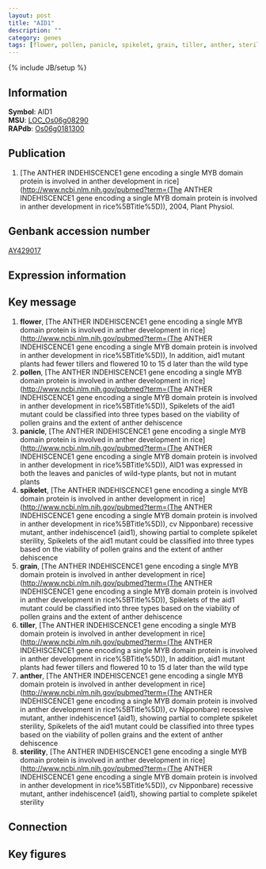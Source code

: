 ```yaml
---
layout: post
title: "AID1"
description: ""
category: genes
tags: [flower, pollen, panicle, spikelet, grain, tiller, anther, sterility]
---
```

{% include JB/setup %}

## Information
__Symbol__: AID1  
__MSU__: [LOC_Os06g08290](http://rice.plantbiology.msu.edu/cgi-bin/ORF_infopage.cgi?orf=LOC_Os06g08290)  
__RAPdb__: [Os06g0181300](http://rapdb.dna.affrc.go.jp/viewer/gbrowse_details/irgsp1?name=Os06g0181300)  

## Publication
1. [The ANTHER INDEHISCENCE1 gene encoding a single MYB domain protein is involved in anther development in rice](http://www.ncbi.nlm.nih.gov/pubmed?term=(The ANTHER INDEHISCENCE1 gene encoding a single MYB domain protein is involved in anther development in rice%5BTitle%5D)), 2004, Plant Physiol.

## Genbank accession number
[AY429017](http://www.ncbi.nlm.nih.gov/nuccore/AY429017)

## Expression information

## Key message
1. __flower__, [The ANTHER INDEHISCENCE1 gene encoding a single MYB domain protein is involved in anther development in rice](http://www.ncbi.nlm.nih.gov/pubmed?term=(The ANTHER INDEHISCENCE1 gene encoding a single MYB domain protein is involved in anther development in rice%5BTitle%5D)),  In addition, aid1 mutant plants had fewer tillers and flowered 10 to 15 d later than the wild type
2. __pollen__, [The ANTHER INDEHISCENCE1 gene encoding a single MYB domain protein is involved in anther development in rice](http://www.ncbi.nlm.nih.gov/pubmed?term=(The ANTHER INDEHISCENCE1 gene encoding a single MYB domain protein is involved in anther development in rice%5BTitle%5D)),  Spikelets of the aid1 mutant could be classified into three types based on the viability of pollen grains and the extent of anther dehiscence
3. __panicle__, [The ANTHER INDEHISCENCE1 gene encoding a single MYB domain protein is involved in anther development in rice](http://www.ncbi.nlm.nih.gov/pubmed?term=(The ANTHER INDEHISCENCE1 gene encoding a single MYB domain protein is involved in anther development in rice%5BTitle%5D)),  AID1 was expressed in both the leaves and panicles of wild-type plants, but not in mutant plants
4. __spikelet__, [The ANTHER INDEHISCENCE1 gene encoding a single MYB domain protein is involved in anther development in rice](http://www.ncbi.nlm.nih.gov/pubmed?term=(The ANTHER INDEHISCENCE1 gene encoding a single MYB domain protein is involved in anther development in rice%5BTitle%5D)),  cv Nipponbare) recessive mutant, anther indehiscence1 (aid1), showing partial to complete spikelet sterility, Spikelets of the aid1 mutant could be classified into three types based on the viability of pollen grains and the extent of anther dehiscence
5. __grain__, [The ANTHER INDEHISCENCE1 gene encoding a single MYB domain protein is involved in anther development in rice](http://www.ncbi.nlm.nih.gov/pubmed?term=(The ANTHER INDEHISCENCE1 gene encoding a single MYB domain protein is involved in anther development in rice%5BTitle%5D)),  Spikelets of the aid1 mutant could be classified into three types based on the viability of pollen grains and the extent of anther dehiscence
6. __tiller__, [The ANTHER INDEHISCENCE1 gene encoding a single MYB domain protein is involved in anther development in rice](http://www.ncbi.nlm.nih.gov/pubmed?term=(The ANTHER INDEHISCENCE1 gene encoding a single MYB domain protein is involved in anther development in rice%5BTitle%5D)),  In addition, aid1 mutant plants had fewer tillers and flowered 10 to 15 d later than the wild type
7. __anther__, [The ANTHER INDEHISCENCE1 gene encoding a single MYB domain protein is involved in anther development in rice](http://www.ncbi.nlm.nih.gov/pubmed?term=(The ANTHER INDEHISCENCE1 gene encoding a single MYB domain protein is involved in anther development in rice%5BTitle%5D)),  cv Nipponbare) recessive mutant, anther indehiscence1 (aid1), showing partial to complete spikelet sterility, Spikelets of the aid1 mutant could be classified into three types based on the viability of pollen grains and the extent of anther dehiscence
8. __sterility__, [The ANTHER INDEHISCENCE1 gene encoding a single MYB domain protein is involved in anther development in rice](http://www.ncbi.nlm.nih.gov/pubmed?term=(The ANTHER INDEHISCENCE1 gene encoding a single MYB domain protein is involved in anther development in rice%5BTitle%5D)),  cv Nipponbare) recessive mutant, anther indehiscence1 (aid1), showing partial to complete spikelet sterility

## Connection

## Key figures


